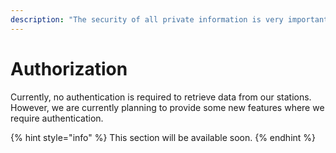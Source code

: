 ```yaml
---
description: "The security of all private information is very important to us, which is why you will find all relevant information about the authorisation process written down here. 🗝️"
---
```


# Authorization

Currently, no authentication is required to retrieve data from our stations. However, we are currently planning to provide some new features where we require authentication.

{% hint style="info" %}
This section will be available soon.
{% endhint %}



